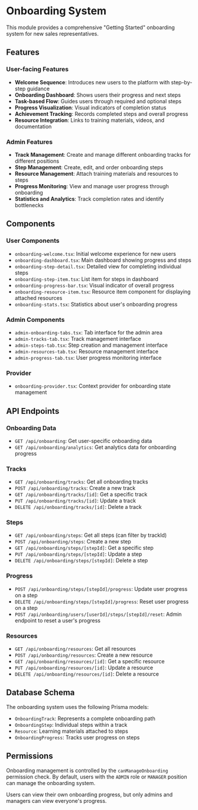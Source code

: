 # Onboarding System

This module provides a comprehensive "Getting Started" onboarding system for new sales representatives.

## Features

### User-facing Features

- **Welcome Sequence**: Introduces new users to the platform with step-by-step guidance
- **Onboarding Dashboard**: Shows users their progress and next steps
- **Task-based Flow**: Guides users through required and optional steps
- **Progress Visualization**: Visual indicators of completion status
- **Achievement Tracking**: Records completed steps and overall progress
- **Resource Integration**: Links to training materials, videos, and documentation

### Admin Features

- **Track Management**: Create and manage different onboarding tracks for different positions
- **Step Management**: Create, edit, and order onboarding steps
- **Resource Management**: Attach training materials and resources to steps
- **Progress Monitoring**: View and manage user progress through onboarding
- **Statistics and Analytics**: Track completion rates and identify bottlenecks

## Components

### User Components

- `onboarding-welcome.tsx`: Initial welcome experience for new users
- `onboarding-dashboard.tsx`: Main dashboard showing progress and steps
- `onboarding-step-detail.tsx`: Detailed view for completing individual steps
- `onboarding-step-item.tsx`: List item for steps in dashboard
- `onboarding-progress-bar.tsx`: Visual indicator of overall progress
- `onboarding-resource-item.tsx`: Resource item component for displaying attached resources
- `onboarding-stats.tsx`: Statistics about user's onboarding progress

### Admin Components

- `admin-onboarding-tabs.tsx`: Tab interface for the admin area
- `admin-tracks-tab.tsx`: Track management interface
- `admin-steps-tab.tsx`: Step creation and management interface
- `admin-resources-tab.tsx`: Resource management interface
- `admin-progress-tab.tsx`: User progress monitoring interface

### Provider

- `onboarding-provider.tsx`: Context provider for onboarding state management

## API Endpoints

### Onboarding Data

- `GET /api/onboarding`: Get user-specific onboarding data
- `GET /api/onboarding/analytics`: Get analytics data for onboarding progress

### Tracks

- `GET /api/onboarding/tracks`: Get all onboarding tracks
- `POST /api/onboarding/tracks`: Create a new track
- `GET /api/onboarding/tracks/[id]`: Get a specific track
- `PUT /api/onboarding/tracks/[id]`: Update a track
- `DELETE /api/onboarding/tracks/[id]`: Delete a track

### Steps

- `GET /api/onboarding/steps`: Get all steps (can filter by trackId)
- `POST /api/onboarding/steps`: Create a new step
- `GET /api/onboarding/steps/[stepId]`: Get a specific step
- `PUT /api/onboarding/steps/[stepId]`: Update a step
- `DELETE /api/onboarding/steps/[stepId]`: Delete a step

### Progress

- `POST /api/onboarding/steps/[stepId]/progress`: Update user progress on a step
- `DELETE /api/onboarding/steps/[stepId]/progress`: Reset user progress on a step
- `POST /api/onboarding/users/[userId]/steps/[stepId]/reset`: Admin endpoint to reset a user's progress

### Resources

- `GET /api/onboarding/resources`: Get all resources
- `POST /api/onboarding/resources`: Create a new resource
- `GET /api/onboarding/resources/[id]`: Get a specific resource
- `PUT /api/onboarding/resources/[id]`: Update a resource
- `DELETE /api/onboarding/resources/[id]`: Delete a resource

## Database Schema

The onboarding system uses the following Prisma models:

- `OnboardingTrack`: Represents a complete onboarding path
- `OnboardingStep`: Individual steps within a track
- `Resource`: Learning materials attached to steps
- `OnboardingProgress`: Tracks user progress on steps

## Permissions

Onboarding management is controlled by the `canManageOnboarding` permission check. By default, users with the `ADMIN` role or `MANAGER` position can manage the onboarding system.

Users can view their own onboarding progress, but only admins and managers can view everyone's progress.